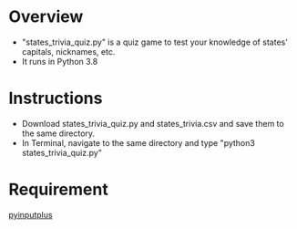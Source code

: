 # Overview

* "states_trivia_quiz.py" is a quiz game to test your knowledge of states' capitals, nicknames, etc.
* It runs in Python 3.8

# Instructions

* Download states_trivia_quiz.py and states_trivia.csv and save them to the same directory.
* In Terminal, navigate to the same directory and type "python3 states_trivia_quiz.py"

# Requirement

[pyinputplus](https://pypi.org/project/PyInputPlus/)
